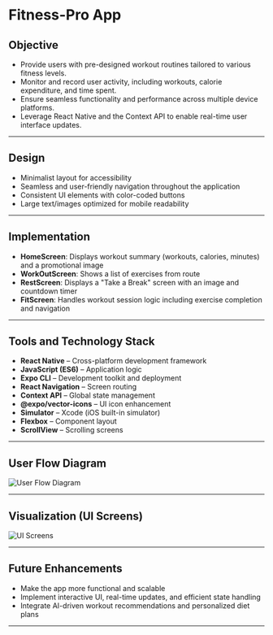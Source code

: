# Fitness-Pro App

## Objective

- Provide users with pre-designed workout routines tailored to various fitness levels.  
- Monitor and record user activity, including workouts, calorie expenditure, and time spent.  
- Ensure seamless functionality and performance across multiple device platforms.  
- Leverage React Native and the Context API to enable real-time user interface updates.  

---

## Design

- Minimalist layout for accessibility  
- Seamless and user-friendly navigation throughout the application  
- Consistent UI elements with color-coded buttons  
- Large text/images optimized for mobile readability  

---

## Implementation

- **HomeScreen**: Displays workout summary (workouts, calories, minutes) and a promotional image  
- **WorkOutScreen**: Shows a list of exercises from route  
- **RestScreen**: Displays a "Take a Break" screen with an image and countdown timer  
- **FitScreen**: Handles workout session logic including exercise completion and navigation  

---

## Tools and Technology Stack

- **React Native** – Cross-platform development framework  
- **JavaScript (ES6)** – Application logic  
- **Expo CLI** – Development toolkit and deployment  
- **React Navigation** – Screen routing  
- **Context API** – Global state management  
- **@expo/vector-icons** – UI icon enhancement  
- **Simulator** – Xcode (iOS built-in simulator)  
- **Flexbox** – Component layout  
- **ScrollView** – Scrolling screens  

---


## User Flow Diagram

![User Flow Diagram](https://i.postimg.cc/d0pXbfKY/Screenshot-2025-04-22-221415.png)



---

## Visualization (UI Screens)

![UI Screens](https://i.postimg.cc/G2DNdjcs/Screenshot-2025-04-22-221642.png)

---

## Future Enhancements

- Make the app more functional and scalable  
- Implement interactive UI, real-time updates, and efficient state handling  
- Integrate AI-driven workout recommendations and personalized diet plans  

---
